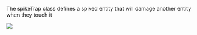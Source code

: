 The spikeTrap class defines a spiked entity that will damage another entity when they touch it

![](https://github.com/markwindsorr/CS4770/blob/master/Architecture/Classes/Entity/SpecialSurfaces/spikeTrap.jpg)
